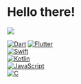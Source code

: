 # Hello there!
<img  src="https://github-readme-stats.vercel.app/api?username=vodemn&show_icons=true&count_private=true&theme=dracula&title_color=AED581&icon_color=FFF176&include_all_commits=false&custom_title=vodemn%27s%20GitHub%20Stats" />

[![Dart](https://img.shields.io/badge/-Dart-212121?style=flat&logo=dart&logoColor=cyan)](https://dart.dev/)
[![Flutter](https://img.shields.io/badge/-Flutter-212121?style=flat&logo=flutter&logoColor=cyan)](http://flutter.dev/)  
[![Swift](https://img.shields.io/badge/-Swift-212121?style=flat&logo=swift&logoColor=orange)](https://www.swift.org/)  
[![Kotlin](https://img.shields.io/badge/-Kotlin-212121?style=flat&logo=kotlin)](https://kotlinlang.org/)  
[![JavaScript](https://img.shields.io/badge/-JavaScript-212121?style=flat&logo=javascript)](https://www.javascript.com/)  
[![C](https://img.shields.io/badge/-C-212121?style=flat&logo=c)](https://www.javascript.com/)   
